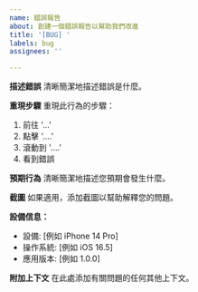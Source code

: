 ```yaml
---
name: 錯誤報告
about: 創建一個錯誤報告以幫助我們改進
title: '[BUG] '
labels: bug
assignees: ''

---
```


**描述錯誤**
清晰簡潔地描述錯誤是什麼。

**重現步驟**
重現此行為的步驟：
1. 前往 '...'
2. 點擊 '....'
3. 滾動到 '....'
4. 看到錯誤

**預期行為**
清晰簡潔地描述您預期會發生什麼。

**截圖**
如果適用，添加截圖以幫助解釋您的問題。

**設備信息：**
 - 設備: [例如 iPhone 14 Pro]
 - 操作系統: [例如 iOS 16.5]
 - 應用版本: [例如 1.0.0]

**附加上下文**
在此處添加有關問題的任何其他上下文。